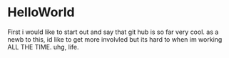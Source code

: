 # HelloWorld
First
i would like to start out and say that git hub is so far very cool. as a newb to this, id like to get more involvled but its hard to when im working ALL THE TIME. uhg, life.
